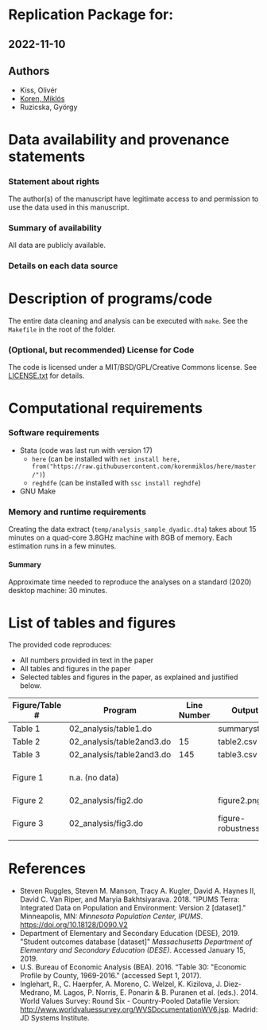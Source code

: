 
# Replication Package for: 
## 2022-11-10


## Authors

- Kiss, Olivér
- [Koren, Miklós](https://koren.mk/)
- Ruzicska, György

# Data availability and provenance statements
### Statement about rights

The author(s) of the manuscript have legitimate access to and permission to use the data used in this manuscript.

### Summary of availability
All data are publicly available.

### Details on each data source


# Description of programs/code

The entire data cleaning and analysis can be executed with `make`. See the `Makefile` in the root of the folder.

### (Optional, but recommended) License for Code

The code is licensed under a MIT/BSD/GPL/Creative Commons license. See [LICENSE.txt](LICENSE.txt) for details.


# Computational requirements

### Software requirements

<!---
List all of the software requirements, up to and including any operating system requirements, for the entire set of code. It is suggested to distribute most dependencies together with the replication package if allowed, in particular if sourced from unversioned code repositories, Github repos, and personal webpages. In all cases, list the version *you* used. 
-->

- Stata (code was last run with version 17)
  - `here` (can be installed with `net install here, from("https://raw.githubusercontent.com/korenmiklos/here/master/")`)
  - `reghdfe` (can be installed with `ssc install reghdfe`)
- GNU Make

### Memory and runtime requirements
Creating the data extract (`temp/analysis_sample_dyadic.dta`) takes about 15 minutes on a quad-core 3.8GHz machine with 8GB of memory. Each estimation runs in a few minutes.

#### Summary

Approximate time needed to reproduce the analyses on a standard (2020) desktop machine: 30 minutes.


# List of tables and figures

<!---
Your programs should clearly identify the tables and figures as they appear in the manuscript, by number. Sometimes, this may be obvious, e.g. a program called "`table1.do`" generates a file called `table1.png`. Sometimes, mnemonics are used, and a mapping is necessary. In all circumstances, provide a list of tables and figures, identifying the program (and possibly the line number) where a figure is created.

If the public repository is incomplete, because not all data can be provided, as described in the data section, then the list of tables should clearly indicate which tables, figures, and in-text numbers can be reproduced with the public material provided.
-->

The provided code reproduces:
<!---
pick one
-->
- All numbers provided in text in the paper
- All tables and figures in the paper
- Selected tables and figures in the paper, as explained and justified below.


| Figure/Table #    | Program                  | Line Number | Output file                      | Note                            |
|-------------------|--------------------------|-------------|----------------------------------|---------------------------------|
| Table 1           | 02_analysis/table1.do    |             | summarystats.csv                 ||
| Table 2           | 02_analysis/table2and3.do| 15          | table2.csv                       ||
| Table 3           | 02_analysis/table2and3.do| 145         | table3.csv                       ||
| Figure 1          | n.a. (no data)           |             |                                  | Source: Herodus (2011)          |
| Figure 2          | 02_analysis/fig2.do      |             | figure2.png                      ||
| Figure 3          | 02_analysis/fig3.do      |             | figure-robustness.png            | Requires confidential data      |


# References

<!---
As in any scientific manuscript, you should have proper references. For instance, in this sample README, we cited "Ruggles et al, 2019" and "DESE, 2019" in a Data Availability Statement. The reference should thus be listed here, in the style of your journal.
-->

- Steven Ruggles, Steven M. Manson, Tracy A. Kugler, David A. Haynes II, David C. Van Riper, and Maryia Bakhtsiyarava. 2018. "IPUMS Terra: Integrated Data on Population and Environment: Version 2 [dataset]." Minneapolis, MN: *Minnesota Population Center, IPUMS*. https://doi.org/10.18128/D090.V2
- Department of Elementary and Secondary Education (DESE), 2019. "Student outcomes database [dataset]" *Massachusetts Department of Elementary and Secondary Education (DESE)*. Accessed January 15, 2019.
- U.S. Bureau of Economic Analysis (BEA). 2016. “Table 30: "Economic Profile by County, 1969-2016.” (accessed Sept 1, 2017).
- Inglehart, R., C. Haerpfer, A. Moreno, C. Welzel, K. Kizilova, J. Diez-Medrano, M. Lagos, P. Norris, E. Ponarin & B. Puranen et al. (eds.). 2014. World Values Survey: Round Six - Country-Pooled Datafile Version: http://www.worldvaluessurvey.org/WVSDocumentationWV6.jsp. Madrid: JD Systems Institute.

